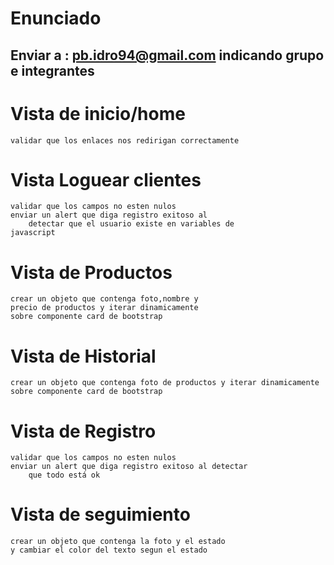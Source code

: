 ﻿# Enunciado
 ## Enviar a : pb.idro94@gmail.com indicando grupo e integrantes
# Vista de inicio/home
	validar que los enlaces nos redirigan correctamente

# Vista Loguear clientes
	validar que los campos no esten nulos
	enviar un alert que diga registro exitoso al 
        detectar que el usuario existe en variables de
	javascript

# Vista de Productos
	crear un objeto que contenga foto,nombre y 
	precio de productos y iterar dinamicamente
	sobre componente card de bootstrap

# Vista de Historial
	crear un objeto que contenga foto de productos y iterar dinamicamente
	sobre componente card de bootstrap

# Vista de Registro
	validar que los campos no esten nulos
	enviar un alert que diga registro exitoso al detectar
        que todo está ok

# Vista de seguimiento
	crear un objeto que contenga la foto y el estado
	y cambiar el color del texto segun el estado
